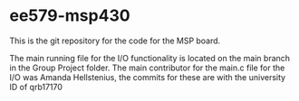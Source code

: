 # ee579-msp430

This is the git repository for the code for the MSP board. 

The main running file for the I/O functionality is located on the main branch in the Group Project folder.
The main contributor for the main.c file for the I/O was Amanda Hellstenius, the commits for these are with 
the university ID of qrb17170
